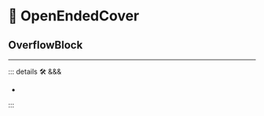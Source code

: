 # 🔻 <via>OpenEndedCover</via>

## OverflowBlock

---

<!-- =================================================== -->
<!-- =================================================== -->
<!-- =================================================== -->
<!-- =================================================== -->
<!-- =================================================== -->
::: details 🛠 <dev>&&&</dev>

-

:::
